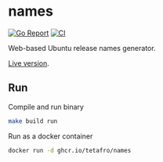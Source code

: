 # names

[![Go Report](https://goreportcard.com/badge/github.com/tetafro/names)](https://goreportcard.com/report/github.com/tetafro/names)
[![CI](https://github.com/tetafro/names/actions/workflows/push.yml/badge.svg)](https://github.com/tetafro/names/actions)

Web-based Ubuntu release names generator.

[Live version](https://dkrv.me/names).

## Run

Compile and run binary
```sh
make build run
```

Run as a docker container
```sh
docker run -d ghcr.io/tetafro/names
```

